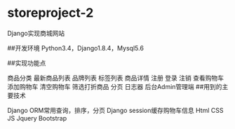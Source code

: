 # storeproject-2
Django实现商城网站

##开发环境 Python3.4，Django1.8.4，Mysql5.6

##实现功能点

商品分类
最新商品列表
品牌列表
标签列表
商品详情
注册
登录
注销
查看购物车
添加购物车
清空购物车
筛选打折商品
分页
日志器
后台Admin管理端
##用到的主要技术

Django ORM常用查询，排序，分页
Django session缓存购物车信息
Html CSS JS Jquery Bootstrap

